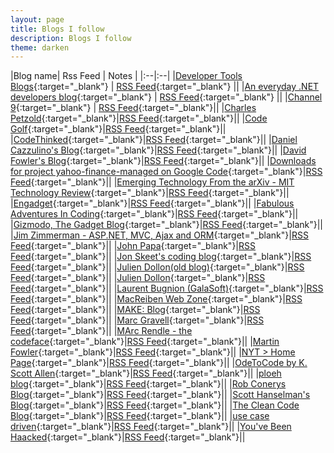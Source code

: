 ```yaml
---
layout: page
title: Blogs I follow
description: Blogs I follow
theme: darken
---
```

<!--|[](){:target="_blank"}|[RSS Feed](){:target="_blank"}||-->

|Blog name| Rss Feed | Notes |
|:--|:--|
|[Developer Tools Blogs](https://blogs.msdn.microsoft.com/developer-tools/){:target="_blank"} | [RSS Feed](http://sxp.microsoft.com/feeds/3.0/devblogs){:target="_blank"} ||
|[An everyday .NET developers blog](){:target="_blank"} | [RSS Feed](http://kampeki-factory.blogspot.com/feeds/posts/default){:target="_blank"} ||
|[Channel 9](){:target="_blank"} | [RSS Feed](https://channel9.msdn.com/Feeds/RSS){:target="_blank"}||
|[Charles Petzold](){:target="_blank"}|[RSS Feed](http://www.charlespetzold.com/rss.xml){:target="_blank"}||
|[Code Golf](){:target="_blank"}|[RSS Feed](http://codegolf.stackexchange.com/feeds){:target="_blank"}||
|[CodeThinked](){:target="_blank"}|[RSS Feed](http://feeds.feedburner.com/Codethinked?format=xml){:target="_blank"}||
|[Daniel Cazzulino's Blog](){:target="_blank"}|[RSS Feed](http://feeds2.feedburner.com/danielcazzulino){:target="_blank"}||
|[David Fowler's Blog](){:target="_blank"}|[RSS Feed](http://davidfowl.com/rss/){:target="_blank"}||
|[Downloads for project yahoo-finance-managed on Google Code](){:target="_blank"}|[RSS Feed](http://code.google.com/feeds/p/yahoo-finance-managed/downloads/basic){:target="_blank"}||
|[Emerging Technology From the arXiv - MIT Technology Review](){:target="_blank"}|[RSS Feed](http://www.technologyreview.com/contributor/emerging-technology-from-the-arxiv/rss/){:target="_blank"}||
|[Engadget](){:target="_blank"}|[RSS Feed](http://www.engadget.com/rss.xml){:target="_blank"}||
|[Fabulous Adventures In Coding](){:target="_blank"}|[RSS Feed](https://ericlippert.com/feed/){:target="_blank"}||
|[Gizmodo, The Gadget Blog](){:target="_blank"}|[RSS Feed](http://feeds.gawker.com/gizmodo/full){:target="_blank"}||
|[Jim Zimmerman - ASP.NET, MVC, Ajax and ORM](){:target="_blank"}|[RSS Feed](http://feeds.feedburner.com/jimzimmerman){:target="_blank"}||
|[John Papa](){:target="_blank"}|[RSS Feed](http://feeds.feedburner.com/JohnPapa){:target="_blank"}||
|[Jon Skeet's coding blog](){:target="_blank"}|[RSS Feed](https://codeblog.jonskeet.uk/feed/){:target="_blank"}||
|[Julien Dollon(old blog)](){:target="_blank"}|[RSS Feed](http://julien.dollon.net/syndication.axd){:target="_blank"}||
|[Julien Dollon](){:target="_blank"}|[RSS Feed](http://blog.dollon.net/feed/){:target="_blank"}||
|[Laurent Bugnion (GalaSoft)](){:target="_blank"}|[RSS Feed](http://feeds.feedburner.com/galasoft){:target="_blank"}||
|[MacReiben Web Zone](){:target="_blank"}|[RSS Feed](http://www.macreiben.net/index.php?feed/atom){:target="_blank"}||
|[MAKE: Blog](){:target="_blank"}|[RSS Feed](http://www.makezine.com/blog/index.xml){:target="_blank"}||
|[Marc Gravell](){:target="_blank"}|[RSS Feed](http://feeds2.feedburner.com/CodeCodeAndMoreCode){:target="_blank"}||
|[MArc Rendle - the codeface](){:target="_blank"}|[RSS Feed](http://blog.markrendle.net/rss/){:target="_blank"}||
|[Martin Fowler](){:target="_blank"}|[RSS Feed](http://martinfowler.com/feed.atom){:target="_blank"}||
|[NYT > Home Page](){:target="_blank"}|[RSS Feed](http://www.nytimes.com/services/xml/rss/userland/HomePage.xml){:target="_blank"}||
|[OdeToCode by K. Scott Allen](){:target="_blank"}|[RSS Feed](http://feeds.feedburner.com/OdeToCode?format=xml){:target="_blank"}||
|[ploeh blog](){:target="_blank"}|[RSS Feed](http://blog.ploeh.dk/rss.xml){:target="_blank"}||
|[Rob Conerys Blog](){:target="_blank"}|[RSS Feed](http://feeds.feedburner.com/wekeroad/EeKc){:target="_blank"}||
|[Scott Hanselman's Blog](){:target="_blank"}|[RSS Feed](http://feeds.hanselman.com/ScottHanselman){:target="_blank"}||
|[The Clean Code Blog](){:target="_blank"}|[RSS Feed](http://blog.cleancoder.com/atom.xml){:target="_blank"}||
|[use case driven](){:target="_blank"}|[RSS Feed](http://tpierrain.blogspot.com/feeds/posts/default?alt=rss){:target="_blank"}||
|[You've Been Haacked](){:target="_blank"}|[RSS Feed](http://feeds.haacked.com/haacked){:target="_blank"}||
